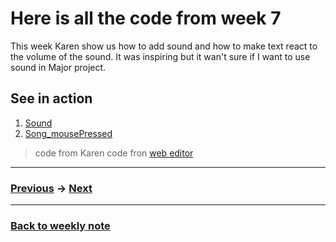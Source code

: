# Here is all the code from week 7
This week Karen show us how to add sound and how to make text react to the volume of the sound. It was inspiring but it wan't sure if I want to use sound in Major project.

## See in action
1. [Sound](http://127.0.0.1:8610/)
2. [Song_mousePressed](http://127.0.0.1:8004/)

> code from Karen
> code fron [web editor](https://p5js.org/reference/#/libraries/p5.sound)


---------------------------------------------------
### [Previous](https://github.com/napasornc/c0dew0rd/tree/master/processing/week%2006.2) -> [Next](https://github.com/napasornc/c0dew0rd/tree/master/processing/week%2008)  

--------------------------------------------------
### [Back to weekly note](https://github.com/napasornc/c0dew0rd)

